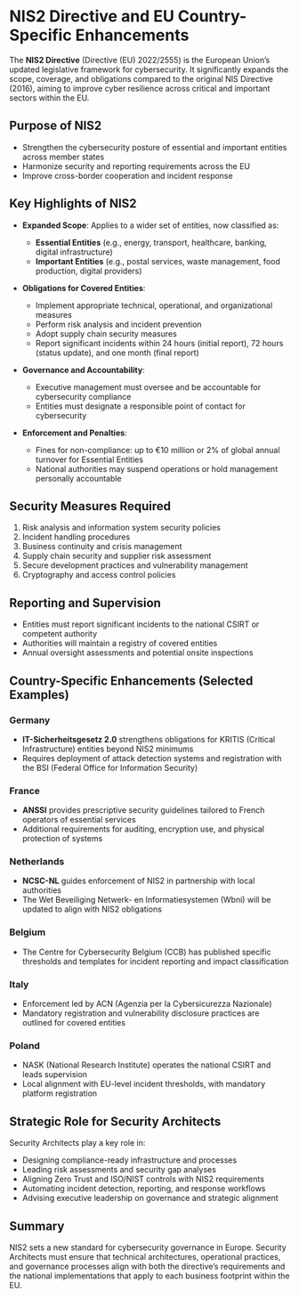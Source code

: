 # NIS2 Directive and EU Country-Specific Enhancements

The **NIS2 Directive** (Directive (EU) 2022/2555) is the European Union’s updated legislative framework for cybersecurity. It significantly expands the scope, coverage, and obligations compared to the original NIS Directive (2016), aiming to improve cyber resilience across critical and important sectors within the EU.

## Purpose of NIS2

- Strengthen the cybersecurity posture of essential and important entities across member states
- Harmonize security and reporting requirements across the EU
- Improve cross-border cooperation and incident response

## Key Highlights of NIS2

- **Expanded Scope**: Applies to a wider set of entities, now classified as:
  - **Essential Entities** (e.g., energy, transport, healthcare, banking, digital infrastructure)
  - **Important Entities** (e.g., postal services, waste management, food production, digital providers)

- **Obligations for Covered Entities**:
  - Implement appropriate technical, operational, and organizational measures
  - Perform risk analysis and incident prevention
  - Adopt supply chain security measures
  - Report significant incidents within 24 hours (initial report), 72 hours (status update), and one month (final report)

- **Governance and Accountability**:
  - Executive management must oversee and be accountable for cybersecurity compliance
  - Entities must designate a responsible point of contact for cybersecurity

- **Enforcement and Penalties**:
  - Fines for non-compliance: up to €10 million or 2% of global annual turnover for Essential Entities
  - National authorities may suspend operations or hold management personally accountable

## Security Measures Required

1. Risk analysis and information system security policies
2. Incident handling procedures
3. Business continuity and crisis management
4. Supply chain security and supplier risk assessment
5. Secure development practices and vulnerability management
6. Cryptography and access control policies

## Reporting and Supervision

- Entities must report significant incidents to the national CSIRT or competent authority
- Authorities will maintain a registry of covered entities
- Annual oversight assessments and potential onsite inspections

## Country-Specific Enhancements (Selected Examples)

### Germany
- **IT-Sicherheitsgesetz 2.0** strengthens obligations for KRITIS (Critical Infrastructure) entities beyond NIS2 minimums
- Requires deployment of attack detection systems and registration with the BSI (Federal Office for Information Security)

### France
- **ANSSI** provides prescriptive security guidelines tailored to French operators of essential services
- Additional requirements for auditing, encryption use, and physical protection of systems

### Netherlands
- **NCSC-NL** guides enforcement of NIS2 in partnership with local authorities
- The Wet Beveiliging Netwerk- en Informatiesystemen (Wbni) will be updated to align with NIS2 obligations

### Belgium
- The Centre for Cybersecurity Belgium (CCB) has published specific thresholds and templates for incident reporting and impact classification

### Italy
- Enforcement led by ACN (Agenzia per la Cybersicurezza Nazionale)
- Mandatory registration and vulnerability disclosure practices are outlined for covered entities

### Poland
- NASK (National Research Institute) operates the national CSIRT and leads supervision
- Local alignment with EU-level incident thresholds, with mandatory platform registration

## Strategic Role for Security Architects

Security Architects play a key role in:
- Designing compliance-ready infrastructure and processes
- Leading risk assessments and security gap analyses
- Aligning Zero Trust and ISO/NIST controls with NIS2 requirements
- Automating incident detection, reporting, and response workflows
- Advising executive leadership on governance and strategic alignment

## Summary

NIS2 sets a new standard for cybersecurity governance in Europe. Security Architects must ensure that technical architectures, operational practices, and governance processes align with both the directive’s requirements and the national implementations that apply to each business footprint within the EU.